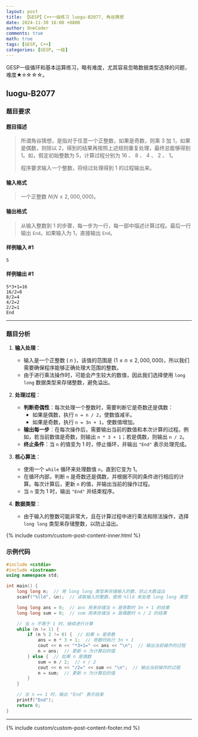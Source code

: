 ```yaml
---
layout: post
title: 【GESP】C++一级练习 luogu-B2077, 角谷猜想
date: 2024-11-30 16:00 +0800
author: OneCoder
comments: true
math: true
tags: [GESP, C++]
categories: [GESP, 一级]
---
```

GESP一级循环和基本运算练习，略有难度，尤其容易忽略数据类型选择的问题，难度★✮☆☆☆。

<!--more-->

## luogu-B2077

### 题目要求

#### 题目描述

>所谓角谷猜想，是指对于任意一个正整数，如果是奇数，则乘 $3$ 加 $1$，如果是偶数，则除以 $2$，得到的结果再按照上述规则重复处理，最终总能够得到 $1$。如，假定初始整数为 $5$，计算过程分别为 $16$ 、 $8$ 、 $4$ 、 $2$ 、 $1$。
>
>程序要求输入一个整数，将经过处理得到 $1$ 的过程输出来。

#### 输入格式

>一个正整数 $N(N \le 2,000,000)$。

#### 输出格式

>从输入整数到 $1$ 的步骤，每一步为一行，每一部中描述计算过程。最后一行输出 `End`。如果输入为 $1$，直接输出 `End`。

#### 样例输入 #1

```console
5
```

#### 样例输出 #1

```console
5*3+1=16
16/2=8
8/2=4
4/2=2
2/2=1
End
```

---

### 题目分析

1. **输入处理**：
   - 输入是一个正整数 ( $n$ )，该值的范围是 $( 1 \leq n \leq 2,000,000 )$，所以我们需要确保程序能够正确处理大范围的整数。
   - 由于进行乘法操作时，可能会产生较大的数值，因此我们选择使用 `long long` 数据类型来存储整数，避免溢出。

2. **处理过程**：
   - **判断奇偶性**：每次处理一个整数时，需要判断它是奇数还是偶数：
     - 如果是偶数，执行 `n = n / 2`，使数值减半。
     - 如果是奇数，执行 `n = 3n + 1`，使数值增加。
   - **输出每一步**：在每次操作后，需要输出当前的数值和本次计算的过程。例如，若当前数值是奇数，则输出 `n * 3 + 1`；若是偶数，则输出 `n / 2`。
   - **终止条件**：当 `n` 的值变为 1 时，停止循环，并输出 `"End"` 表示处理完成。

3. **核心算法**：
   - 使用一个 `while` 循环来处理数值 `n`，直到它变为 1。
   - 在循环内部，判断 `n` 是奇数还是偶数，并根据不同的条件进行相应的计算。每次计算后，更新 `n` 的值，并输出当前的操作过程。
   - 当 `n` 变为 1 时，输出 `"End"` 并结束程序。

4. **数据类型**：
   - 由于输入的整数可能非常大，且在计算过程中进行乘法和除法操作，选择 `long long` 类型来存储整数，以防止溢出。

{% include custom/custom-post-content-inner.html %}

### 示例代码

```cpp
#include <cstdio>
#include <iostream>
using namespace std;

int main() {
    long long n;  // 用 long long 类型来存储输入的数，防止大数溢出
    scanf("%lld", &n);  // 读取输入的整数，使用 %lld 来处理 long long 类型

    long long ans = 0;  // ans 用来存储当 n 是奇数时 3n + 1 的结果
    long long sum = 0;  // sum 用来存储当 n 是偶数时 n / 2 的结果

    // 当 n 不等于 1 时，继续进行计算
    while (n != 1) {
        if (n % 2 != 0) {  // 如果 n 是奇数
            ans = n * 3 + 1;  // 奇数时执行 3n + 1
            cout << n << "*3+1=" << ans << "\n";  // 输出当前操作的过程
            n = ans;  // 更新 n 为计算后的值
        } else {  // 如果 n 是偶数
            sum = n / 2;  // n / 2
            cout << n << "/2=" << sum << "\n";  // 输出当前操作的过程
            n = sum;  // 更新 n 为计算后的值
        }
    }

    // 当 n == 1 时，输出 "End" 表示结束
    printf("End");
    return 0;
}
```

---

{% include custom/custom-post-content-footer.md %}
